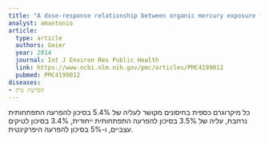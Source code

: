 ```yaml
---
title: "A dose-response relationship between organic mercury exposure from thimerosal-containing vaccines and neurodevelopmental disorders"
analyst: amantonio
article:
  type: article
  authors: Geier
  year: 2014
  journal: Int J Environ Res Public Health
  link: https://www.ncbi.nlm.nih.gov/pmc/articles/PMC4199012
  pubmed: PMC4199012
diseases:
- הפרעת טיק
---
```


כל מיקרוגרם כספית בחיסונים מקושר לעליה של 5.4% בסיכון להפרעה התפתחותית נרחבת, עליה של 3.5% בסיכון להפרעה התפתחותית ייחודית, 3.4% בסיכון לטיקים עצביים, ו-5% בסיכון להפרעה היפרקינטית.
